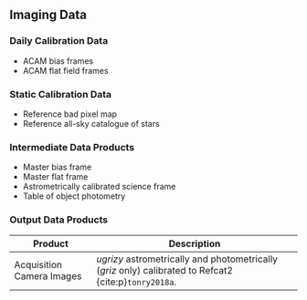 ## Imaging Data

### Daily Calibration Data

* ACAM bias frames
* ACAM flat field frames

### Static Calibration Data

* Reference bad pixel map
* Reference all-sky catalogue of stars

### Intermediate Data Products

* Master bias frame
* Master flat frame
* Astrometrically calibrated science frame
* Table of object photometry

### Output Data Products

| Product                   | Description                                                  |
| ------------------------- | ------------------------------------------------------------ |
| Acquisition Camera Images | *ugrizy* astrometrically and photometrically (*griz* only) calibrated to Refcat2 {cite:p}`tonry2018a`. |
